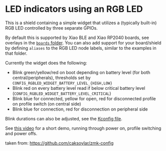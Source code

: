 # LED indicators using an RGB LED

This is a shield containing a simple widget that utilizes a (typically built-in) RGB LED controlled by three separate GPIOs.

By default this is supported by Xiao BLE and Xiao RP2040 boards, see overlays in the [`boards` folder](boards/).
You can also add support for your board/shield by defining `aliases` to the RGB LED node labels, similar to the examples in that folder.

Currently the widget does the following:
- Blink green/yellow/red on boot depending on battery level (for both central/peripherals), thresholds set by `CONFIG_RGBLED_WIDGET_BATTERY_LEVEL_{HIGH,LOW}`
- Blink red on every battery level read if below critical battery level (`CONFIG_RGBLED_WIDGET_BATTERY_LEVEL_CRITICAL`)
- Blink blue for connected, yellow for open, red for disconnected profile on profile switch (on central side)
- Blink blue for connection, red for disconnection on peripheral side

Blink durations can also be adjusted, see the [Kconfig file](Kconfig.defconfig).

See [this video](https://cdn.discordapp.com/attachments/1134635625455292426/1134639930501496832/rgbled_widget.mp4) for a short demo, running through power on, profile switching and power offs.

taken from: https://github.com/caksoylar/zmk-config
